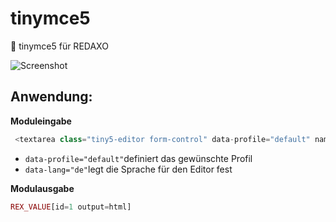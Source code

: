 # tinymce5 
🐣 tinymce5 für REDAXO


![Screenshot](https://github.com/FriendsOfREDAXO/tinymce5/blob/assets/screenshot.png?raw=true)

## Anwendung: 

**Moduleingabe**

```php
 <textarea class="tiny5-editor form-control" data-profile="default" name="REX_INPUT_VALUE[1]">REX_VALUE[1]</textarea>
```

- `data-profile="default"`definiert das gewünschte Profil 
- `data-lang="de"`legt die Sprache für den Editor fest

**Modulausgabe**

```php
REX_VALUE[id=1 output=html]
```
